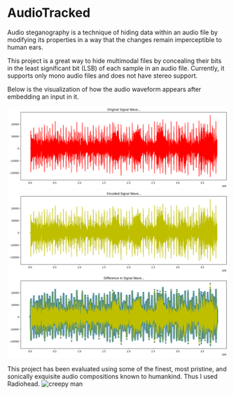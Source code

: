 # AudioTracked
Audio steganography is a technique of hiding data within an audio file by modifying its properties in a way that the changes remain imperceptible to human ears. 

This project is a great way to hide multimodal files by concealing their bits in the least significant bit (LSB) of each sample in an audio file. Currently, it supports only mono audio files and does not have stereo support.

Below is the visualization of how the audio waveform appears after embedding an input in it.

![graph2](assets/Unknown-3.png)
![graph1](assets/Unknown.png)
![graph3](assets/Unknown-2.png)

This project has been evaluated using some of the finest, most pristine, and sonically exquisite audio compositions known to humankind. Thus I used Radiohead.
![creepy man](assets/Thom-Yorke-GQ-03112019_16x9.webp)
